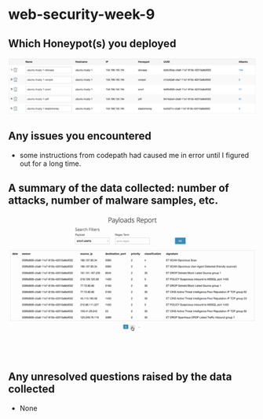 # web-security-week-9


## Which Honeypot(s) you deployed

 <img src='week9.png' title='week9_screenshot' width='' alt='' />

## Any issues you encountered
- some instructions from codepath had caused me in error until I figured out for a long time.

## A summary of the data collected: number of attacks, number of malware samples, etc.

 <img src='week9_2.gif' title='week9_GIF' width='' alt='' />

## Any unresolved questions raised by the data collected
 - None
